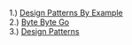 1.) [Design Patterns By Example](https://www.raywenderlich.com/books/design-patterns-by-tutorials/v3.0/chapters/4-delegation-pattern)<br/>
2.) [Byte Byte Go](https://www.linkedin.com/posts/alex-xu-a8131b11_bytebytego-the-big-archive-activity-6932358512006062080-BYqI?utm_source=linkedin_share&utm_medium=android_app)<br/>
3.) [Design Patterns](https://www.patterns.dev/posts#design-patterns)
